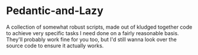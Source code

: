 # Pedantic-and-Lazy
A collection of somewhat robust scripts, made out of kludged together code to achieve very specific tasks I need done on a fairly reasonable basis. They'll probably work fine for you too, but I'd still wanna look over the source code to ensure it actually works.
